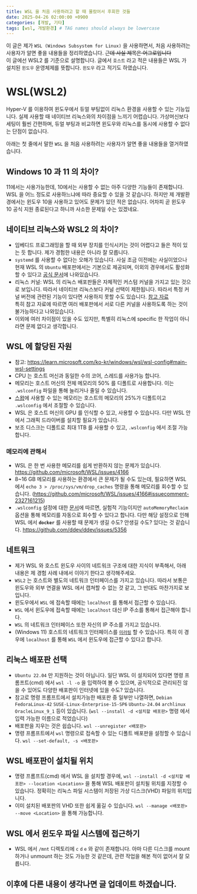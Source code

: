 ```yaml
---
title: WSL 을 처음 사용하려고 할 때 몰랐어서 후회한 것들
date: 2025-04-26 02:00:00 +0900
categories: [개발, 기타]
tags: [wsl, 개발환경] # TAG names should always be lowercase
---
```


이 글은 제가 `WSL (Windows Subsystem for Linux)` 을 사용하면서, 처음 사용하려는 사용자가 알면 좋을 내용들을 정리하였습니다. ~~근데 사실 제목은 어그로입니다~~  
이 글에선 WSL2 를 기준으로 설명합니다. 글에서 `호스트` 라고 적은 내용들은 WSL 가 설치된 `윈도우` 운영체제를 뜻합니다. `윈도우` 라고 적기도 하였습니다.

# WSL(WSL2)

Hyper-V 를 이용하여 윈도우에서 듀얼 부팅없이 리눅스 환경을 사용할 수 있는 기능입니다. 실제 사용할 때 네이티브 리눅스와의 차이점을 느끼기 어렵습니다. 가상머신보다 세팅이 훨씬 간편하며, 듀얼 부팅과 비교하면 윈도우와 리눅스를 동시에 사용할 수 없다는 단점이 없습니다.

아래는 첫 줄에서 말한 `WSL` 을 처음 사용하려는 사용자가 알면 좋을 내용들을 열거하였습니다.

## Windows 10 과 11 의 차이?

11에서는 사용가능한데, 10에서는 사용할 수 없는 아주 다양한 기능들이 존재합니다. WSL 을 어느 정도로 사용하느냐에 따라 중요할 수 있을 것 같습니다. 하지만 제 개발환경에서는 윈도우 10을 사용하고 있어도 문제가 있던 적은 없습니다. 어차피 곧 윈도우 10 공식 지원 종료된다고 하니까 사소한 문제일 수는 있겠네요.

## 네이티브 리눅스와 WSL2 의 차이?

- 임베디드 프로그래밍을 할 때 외부 장치를 인식시키는 것이 어렵다고 들은 적이 있는 듯 합니다. 제가 경험한 내용은 아니라 잘 모릅니다.
- `systemd` 를 사용할 수 없다는 오해가 있습니다. 사실 조금 이전에는 사실이었으나 현재 WSL 의 `Ubuntu` 배포판에서는 기본으로 제공되며, 이외의 경우에서도 활성화 할 수 있다고 [공식 문서](https://learn.microsoft.com/ko-kr/windows/wsl/systemd)에 나와있습니다.
- 리눅스 커널: WSL 의 리눅스 배포판들은 자체적인 커스텀 커널을 가지고 있는 것으로 보입니다. 따라서 네이티브 리눅스보다 커널 선택이 제한됩니다. 따라서 특정 커널 버전에 관련된 기능이 있다면 사용하지 못할 수도 있습니다. [참고 자료](https://learn.microsoft.com/ko-kr/community/content/wsl-user-msft-kernel-v6)  
  특히 참고 자료에 따르면 여러 배포판에서 서로 다른 커널을 사용하도록 하는 것이 불가능하다고 나와있습니다.
- 이외에 여러 차이점이 있을 수도 있지만, 특별히 리눅스에 specific 한 작업이 아니라면 문제 없다고 생각합니다.

## WSL 에 할당된 자원

- 참고: <https://learn.microsoft.com/ko-kr/windows/wsl/wsl-config#main-wsl-settings>
- CPU 는 호스트 머신과 동일한 수의 코어, 스레드를 사용가능 합니다.
- 메모리는 호스트 머신의 전체 메모리의 50% 를 디폴트로 사용합니다. 이는 `.wslconfig` 파일을 통해 늘리거나 줄일 수 있습니다.
- [스왑](https://en.wikipedia.org/wiki/Memory_paging)에 사용할 수 있는 메모리는 호스트의 메모리의 25%가 디폴트이고 `.wslconfig` 에서 조절할 수 있습니다.
- WSL 은 호스트 머신의 GPU 를 인식할 수 있고, 사용할 수 있습니다. 다만 WSL 안에서 그래픽 드라이버를 설치할 필요가 있습니다.
- 보조 디스크는 디폴트로 최대 1TB 를 사용할 수 있고, `.wslconfig` 에서 조절 가능합니다.

### 메모리에 관해서

- WSL 은 한 번 사용한 메모리를 쉽게 반환하지 않는 문제가 있습니다. https://github.com/microsoft/WSL/issues/4166
- 8~16 GB 메모리를 사용하는 환경에서 큰 문제가 될 수도 있는데, 필요하면 WSL 에서 `echo 3 > /proc/sys/vm/drop_caches` 명령을 통해 메모리를 회수할 수 있습니다. (<https://github.com/microsoft/WSL/issues/4166#issuecomment-2327161215>)
- `.wslconfig` 설정에 대한 [문서](https://learn.microsoft.com/ko-kr/windows/wsl/wsl-config#experimental-settings)에 따르면, 실험적 기능이지만 `autoMemoryReclaim` 옵션을 통해 메모리를 자동으로 회수할 수 있다고 합니다. 다만 해당 설정으로 인해 WSL 에서 **`docker`** 를 사용할 때 문제가 생길 수도? 안생길 수도? 있다는 것 같습니다. <https://github.com/ddev/ddev/issues/5356>

## 네트워크

- 제가 WSL 와 호스트 윈도우 사이의 네트워크 구조에 대한 지식이 부족해서, 아래 내용은 제 경험 사례 내에서 이야기 한다고 생각해주세요.
- `WSL2` 는 호스트와 별도의 네트워크 인터페이스를 가지고 있습니다. 따라서 보통은 윈도우와 외부 연결을 WSL 에서 캡쳐할 수 없는 것 같고, 그 반대도 마찬가지로 보입니다.
- 윈도우에서 `WSL` 에 접속할 때에는 `localhost` 를 통해서 접근할 수 있습니다.
- `WSL` 에서 윈도우에 접속할 때에는 `localhost` 대신 IP 주소를 통해서 접근해야 합니다.
- `WSL` 의 네트워크 인터페이스 또한 자신의 IP 주소를 가지고 있습니다.
- (Windows 11) 호스트의 네트워크 인터페이스를 [`미러링`](https://learn.microsoft.com/ko-kr/windows/wsl/networking#mirrored-mode-networking) 할 수 있습니다. 특히 이 경우에 `localhost` 를 통해 `WSL` 에서 윈도우에 접근할 수 있다고 합니다.

## 리눅스 배포판 선택

- `Ubuntu 22.04` 만 지원하는 것이 아닙니다. 일단 WSL 이 설치되어 있다면 명령 프롬프트(cmd) 에서 `wsl -l -o` 을 입력하여 볼 수 있으며, 공식적으로 관리되진 않을 수 있어도 다양한 배포판이 인터넷에 있을 수도? 있습니다.
- 참고로 명령 프롬프트에서 설치가능한 배포판 중 일부만 나열하면, `Debian` `FedoraLinux-42` `SUSE-Linux-Enterprise-15-SP6` `Ubuntu-24.04` `archlinux` `OracleLinux_9_1` 등이 있습니다. (`wsl --install -d <설치할 배포판>` 명령 에서 입력 가능한 이름으로 적었습니다)
- 배포판을 지우는 것은 쉽습니다. `wsl --unregister <배포판>`
- 명령 프롬프트에서 `wsl` 명령으로 접속할 수 있는 디폴트 배포판을 설정할 수 있습니다. `wsl --set-default, -s <배포판>`

## WSL 배포판이 설치될 위치

- 명령 프롬프트(cmd) 에서 WSL 을 설치할 경우에, `wsl --install -d <설치할 배포판> --location <Location>` 을 통해 WSL 배포판이 설치될 위치를 지정할 수 있습니다. 정확히는 리눅스 파일 시스템이 저장된 가상 디스크(VHD) 파일의 위치입니다.
- 이미 설치된 배포판의 VHD 또한 쉽게 옮길 수 있습니다. `wsl --manage <배포판> --move <Location>` 을 통해 가능합니다.

## WSL 에서 윈도우 파일 시스템에 접근하기

- WSL 에서 `/mnt` 디렉토리에 `c` `d` `e` 와 같이 존재합니다. 아마 다른 디스크를 mount 하거나 unmount 하는 것도 가능한 것 같은데, 관련 작업을 해본 적이 없어서 잘 모릅니다.

## 이후에 다른 내용이 생각나면 글 업데이트 하겠습니다.
